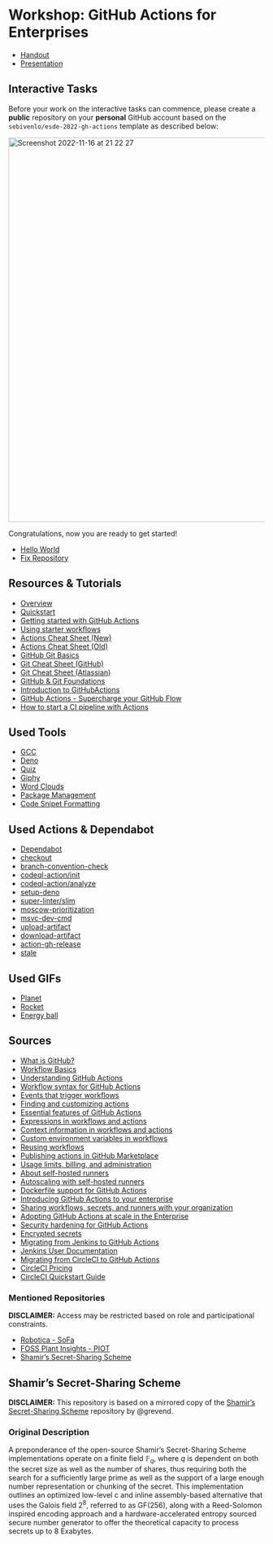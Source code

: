 # Workshop: GitHub Actions for Enterprises

- [Handout](workshop/handout.pdf)
- [Presentation](workshop/presentation.pdf)

## Interactive Tasks

Before your work on the interactive tasks can commence, please create a
**public** repository on your **personal** GitHub account based on the
`sebivenlo/esde-2022-gh-actions` template as described below:

<img width="756" alt="Screenshot 2022-11-16 at 21 22 27" src="https://user-images.githubusercontent.com/55140355/202289868-39f71e83-73c8-414e-bdfe-c7f285b953e8.png">

Congratulations, now you are ready to get started!

- [Hello World](workshop/hello-world-task.md)
- [Fix Repository](workshop/fix-repo-task.md)

## Resources & Tutorials

- [Overview](https://github.com/features/actions)
- [Quickstart](https://docs.github.com/en/actions/quickstart)
- [Getting started with GitHub Actions](https://resources.github.com/whitepapers/github-actions-cheat/)
- [Using starter workflows](https://docs.github.com/en/actions/using-workflows/using-starter-workflows)
- [Actions Cheat Sheet (New)](https://assets.ctfassets.net/wfutmusr1t3h/0HWtwIjwrnhdV3m50ZV87/5d0092144f32beeec76fb26ea17abfd8/_downloads_GitHub_Actions-Cheat-Sheet-One-Pager.pdf)
- [Actions Cheat Sheet (Old)](https://github.github.io/actions-cheat-sheet/actions-cheat-sheet.pdf)
- [GitHub Git Basics](https://training.github.com/downloads/github-git-cheat-sheet/)
- [Git Cheat Sheet (GitHub)](https://education.github.com/git-cheat-sheet-education.pdf)
- [Git Cheat Sheet (Atlassian)](https://www.atlassian.com/git/tutorials/atlassian-git-cheatsheet)
- [GitHub & Git Foundations](https://youtu.be/HwrPhOp6-aM)
- [Introduction to GitHubActions](https://youtu.be/xREYX-AHii0)
- [GitHub Actions - Supercharge your GitHub Flow](https://youtu.be/cP0I9w2coGU)
- [How to start a CI pipeline with Actions](https://youtu.be/5MJRtldPOEI)

## Used Tools

- [GCC](https://gcc.gnu.org)
- [Deno](https://deno.land)
- [Quiz](https://kahoot.com/)
- [Giphy](https://giphy.com)
- [Word Clouds](https://www.mentimeter.com)
- [Package Management](https://ubuntu.com/server/docs/package-management)
- [Code Snipet Formatting](https://carbon.now.sh)

## Used Actions & Dependabot

- [Dependabot](https://docs.github.com/en/code-security/dependabot/dependabot-security-updates/configuring-dependabot-security-updates)
- [checkout](https://github.com/marketplace/actions/checkout)
- [branch-convention-check](https://github.com/marketplace/actions/check-branch-convention-usage)
- [codeql-action/init](https://codeql.github.com)
- [codeql-action/analyze](https://codeql.github.com)
- [setup-deno](https://github.com/marketplace/actions/setup-deno)
- [super-linter/slim](https://github.com/marketplace/actions/super-linter)
- [moscow-prioritization](https://github.com/marketplace/actions/moscow-pull-request-prioritization)
- [msvc-dev-cmd](https://github.com/marketplace/actions/enable-developer-command-prompt)
- [upload-artifact](https://github.com/marketplace/actions/upload-a-build-artifact)
- [download-artifact](https://github.com/marketplace/actions/download-a-build-artifact)
- [action-gh-release](https://github.com/marketplace/actions/gh-release)
- [stale](https://github.com/marketplace/actions/close-stale-issues)

## Used GIFs

- [Planet](https://dribbble.com/shots/5893676-Planet)
- [Rocket](https://www.pngfind.com/download/Tohowo_rocket-hd-png-download/)
- [Energy ball](https://giphy.com/gifs/wallpaper-3o6vXTpomeZEyxufGU)

## Sources

- [What is GitHub?](https://www.youtube.com/watch?v=pBy1zgt0XPc)
- [Workflow Basics](https://docs.github.com/en/actions/using-workflows/about-workflows)
- [Understanding GitHub Actions](https://docs.github.com/en/actions/learn-github-actions/understanding-github-actions)
- [Workflow syntax for GitHub Actions](https://docs.github.com/en/actions/using-workflows/workflow-syntax-for-github-actions)
- [Events that trigger workflows](https://docs.github.com/en/actions/using-workflows/events-that-trigger-workflows)
- [Finding and customizing actions](https://docs.github.com/en/actions/learn-github-actions/finding-and-customizing-actions)
- [Essential features of GitHub Actions](https://docs.github.com/en/actions/learn-github-actions/essential-features-of-github-actions)
- [Expressions in workflows and actions](https://docs.github.com/en/actions/learn-github-actions/expressions)
- [Context information in workflows and actions](https://docs.github.com/en/actions/learn-github-actions/contexts)
- [Custom environment variables in workflows](https://docs.github.com/en/actions/learn-github-actions/environment-variables)
- [Reusing workflows](https://docs.github.com/en/actions/using-workflows/reusing-workflows)
- [Publishing actions in GitHub Marketplace](https://docs.github.com/en/actions/creating-actions/publishing-actions-in-github-marketplace)
- [Usage limits, billing, and administration](https://docs.github.com/en/actions/learn-github-actions/usage-limits-billing-and-administration)
- [About self-hosted runners](https://docs.github.com/en/actions/hosting-your-own-runners/about-self-hosted-runners)
- [Autoscaling with self-hosted runners](https://docs.github.com/en/actions/hosting-your-own-runners/autoscaling-with-self-hosted-runners)
- [Dockerfile support for GitHub Actions](https://docs.github.com/en/actions/creating-actions/dockerfile-support-for-github-actions)
- [Introducing GitHub Actions to your enterprise](https://docs.github.com/en/enterprise-server@3.3/admin/github-actions/getting-started-with-github-actions-for-your-enterprise/introducing-github-actions-to-your-enterprise)
- [Sharing workflows, secrets, and runners with your organization](https://docs.github.com/en/actions/using-workflows/sharing-workflows-secrets-and-runners-with-your-organization)
- [Adopting GitHub Actions at scale in the Enterprise](https://youtu.be/OhNroaLxMzc)
- [Security hardening for GitHub Actions](https://docs.github.com/en/actions/security-guides/security-hardening-for-github-actions)
- [Encrypted secrets](https://docs.github.com/en/actions/security-guides/encrypted-secrets)
- [Migrating from Jenkins to GitHub Actions](https://docs.github.com/en/actions/migrating-to-github-actions/migrating-from-jenkins-to-github-actions)
- [Jenkins User Documentation](https://www.jenkins.io/doc/)
- [Migrating from CircleCI to GitHub Actions](https://docs.github.com/en/actions/migrating-to-github-actions/migrating-from-circleci-to-github-actions)
- [CircleCI Pricing](https://circleci.com/pricing/)
- [CircleCI Quickstart Guide](https://circleci.com/docs/getting-started/)

### Mentioned Repositories

**DISCLAIMER:** Access may be restricted based on role and participational
constraints.

- [Robotica - SoFa](https://github.com/FontysVenlo/SOFA_2022_Robotica_Inther)
- [FOSS Plant Insights - PIOT](https://github.com/grevend/fontys-piot-flatdata-test)
- [Shamir’s Secret-Sharing Scheme](https://github.com/grevend/shamirs-secret-sharing)

## Shamir’s Secret-Sharing Scheme

**DISCLAIMER:** This repository is based on a mirrored copy of the
[Shamir’s Secret-Sharing Scheme](https://github.com/grevend/shamirs-secret-sharing)
repository by @grevend.

### Original Description

A preponderance of the open-source Shamir’s Secret-Sharing Scheme
implementations operate on a finite field $\mathbb{F}_q$, where $q$ is dependent
on both the secret size as well as the number of shares, thus requiring both the
search for a sufficiently large prime as well as the support of a large enough
number representation or chunking of the secret. This implementation outlines an
optimized low-level c and inline assembly-based alternative that uses the Galois
field $2^8$, referred to as GF(256), along with a Reed-Solomon inspired encoding
approach and a hardware-accelerated entropy sourced secure number generator to
offer the theoretical capacity to process secrets up to 8 Exabytes.
